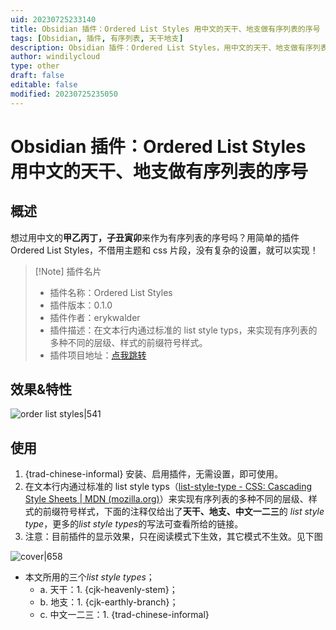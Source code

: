 ```yaml
---
uid: 20230725233140
title: Obsidian 插件：Ordered List Styles 用中文的天干、地支做有序列表的序号
tags: [Obsidian, 插件, 有序列表, 天干地支]
description: Obsidian 插件：Ordered List Styles，用中文的天干、地支做有序列表的序号
author: windilycloud
type: other
draft: false
editable: false
modified: 20230725235050
---
```


# Obsidian 插件：Ordered List Styles 用中文的天干、地支做有序列表的序号

## 概述

想过用中文的**甲乙丙丁，子丑寅卯**来作为有序列表的序号吗？用简单的插件 Ordered List Styles，不借用主题和 css 片段，没有复杂的设置，就可以实现！

> [!Note] 插件名片
> - 插件名称：Ordered List Styles
> - 插件版本：0.1.0
> - 插件作者：erykwalder
> - 插件描述：在文本行内通过标准的 list style typs，来实现有序列表的多种不同的层级、样式的前缀符号样式。
> - 插件项目地址：[点我跳转](https://github.com/erykwalder/obsidian-list-style)

## 效果&特性

![order list styles|541](https://cdn.pkmer.cn/images/20230725234246.png!pkmer)

## 使用

1. {trad-chinese-informal} 安装、启用插件，无需设置，即可使用。
2. 在文本行内通过标准的 list style typs（[list-style-type - CSS: Cascading Style Sheets | MDN (mozilla.org)](https://developer.mozilla.org/en-US/docs/Web/CSS/list-style-type)）来实现有序列表的多种不同的层级、样式的前缀符号样式，下面的注释仅给出了**天干、地支、中文一二三**的 *list style type*，更多的*list style types*的写法可查看所给的链接。
3. 注意：目前插件的显示效果，只在阅读模式下生效，其它模式不生效。见下图

![cover|658](https://cdn.pkmer.cn/images/6843f2261ec7a86bf3d34d839ab2c04.png!pkmer)

- 本文所用的三个*list style types*；
	- a. 天干：1. {cjk-heavenly-stem}；
	- b. 地支：1. {cjk-earthly-branch}；
	- c. 中文一二三：1. {trad-chinese-informal}